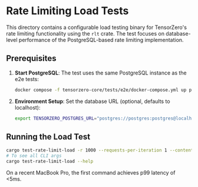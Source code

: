 # Rate Limiting Load Tests

This directory contains a configurable load testing binary for TensorZero's rate limiting functionality using the `rlt` crate. The test focuses on database-level performance of the PostgreSQL-based rate limiting implementation.

## Prerequisites

1. **Start PostgreSQL**: The test uses the same PostgreSQL instance as the e2e tests:
   ```bash
   docker compose -f tensorzero-core/tests/e2e/docker-compose.yml up postgres --wait
   ```

2. **Environment Setup**: Set the database URL (optional, defaults to localhost):
   ```bash
   export TENSORZERO_POSTGRES_URL="postgres://postgres:postgres@localhost:5432/tensorzero_e2e_tests"
   ```

## Running the Load Test

```bash
cargo test-rate-limit-load -r 1000 --requests-per-iteration 1 --contention-keys 0 -c 5
# To see all CLI args
cargo test-rate-limit-load --help
```

On a recent MacBook Pro, the first command achieves p99 latency of <5ms.
